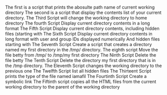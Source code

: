 The first is a script that prints the abosulte path name of current working directory 
The second is a script that display the contents list of your current directory.
The Third Script will change the working directory to home directory
The fourth Script Display current directory contents in a long format
The Fifth Script Display current directory contents, including hidden files (starting with
The Sixth Script Display current directory contents in long format with user and group IDs displayed numerically And hidden files starting with
The Seventh Script Create a script that creates a directory named my first directory in the /tmp/ directory. 
The eighth script Move the file betty from /tmp/ to /tmp/my first directory
The Ninth Script Delete the file betty
The Tenth Script Delete the directory my first directory that is in the /tmp directory.
The Eleventh Script changes the working directory to the previous one
The Twelfth Script list all hidden files
The Thirteent Script prints the type of the file named iamafil
The Fourtinth Script Create a symbolic link
The Fiftinth script copies all the HTML files from the current working directory to the parent of the working directory
